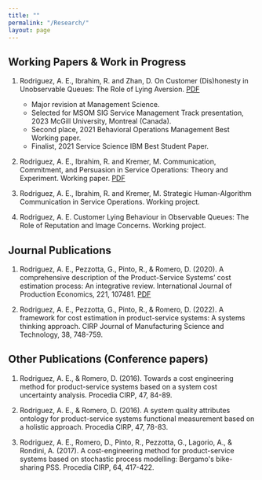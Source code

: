 ```yaml
---
title: ""
permalink: "/Research/"
layout: page
---
```


## Working Papers & Work in Progress

1. Rodriguez, A. E., Ibrahim, R. and Zhan, D. On Customer (Dis)honesty in Unobservable Queues: The Role of Lying Aversion. [PDF](https://arturoestrada.github.io/JobMarketPaperArturoEstradaRodriguez.pdf) 
   * Major revision at Management Science.
   * Selected for MSOM SIG Service Management Track presentation, 2023 McGill University, Montreal (Canada).
   * Second place, 2021 Behavioral Operations Management Best Working paper.
   * Finalist, 2021 Service Science IBM Best Student Paper.

2. Rodriguez, A. E., Ibrahim, R. and  Kremer, M. Communication, Commitment, and Persuasion in Service Operations: Theory and Experiment. Working paper. [PDF](https://arturoestrada.github.io/AdditionalPaper1ArturoEstradaRodriguez.pdf) 

3. Rodriguez, A. E., Ibrahim, R. and Kremer, M. Strategic Human-Algorithm Communication in Service Operations. Working project.

4. Rodriguez, A. E. Customer Lying Behaviour in Observable Queues: The Role of Reputation and Image Concerns. Working project.

## Journal Publications

1. Rodriguez, A. E., Pezzotta, G., Pinto, R., & Romero, D. (2020). A comprehensive description of the Product-Service Systems’ cost estimation process: An integrative review. International Journal of Production Economics, 221, 107481. [PDF](https://arturoestrada.github.io/AdditionalPaper2ArturoEstradaRodriguez.pdf) 

2. Rodriguez, A. E., Pezzotta, G., Pinto, R., & Romero, D. (2022). A framework for cost estimation in product-service systems: A systems thinking approach. CIRP Journal of Manufacturing Science and Technology, 38, 748-759.

   
## Other Publications (Conference papers)

1. Rodriguez, A. E., & Romero, D. (2016). Towards a cost engineering method for product-service systems based on a system cost uncertainty analysis. Procedia CIRP, 47, 84-89.

2. Rodriguez, A. E., & Romero, D. (2016). A system quality attributes ontology for product-service systems functional measurement based on a holistic approach. Procedia CIRP, 47, 78-83.
   
3. Rodriguez, A. E., Romero, D., Pinto, R., Pezzotta, G., Lagorio, A., & Rondini, A. (2017). A cost-engineering method for product-service systems based on stochastic process modelling: Bergamo's bike-sharing PSS. Procedia CIRP, 64, 417-422.




